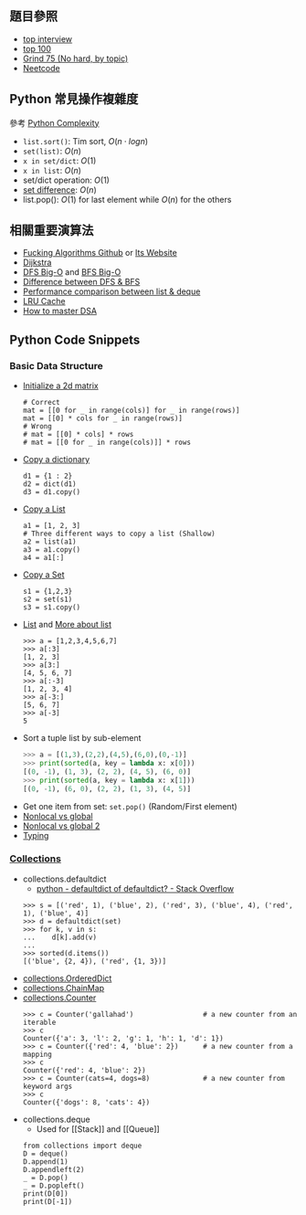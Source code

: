## 題目參照
 - [top interview](https://leetcode.com/problem-list/top-interview-questions/)
 - [top 100](https://leetcode.com/problem-list/top-100-liked-questions/) 
 - [Grind 75 (No hard, by topic)](https://www.techinterviewhandbook.org/grind75?difficulty=Easy&difficulty=Medium&order=topics)
 - [Neetcode](https://neetcode.io/practice)

## Python 常見操作複雜度
參考 [Python Complexity](https://wiki.python.org/moin/TimeComplexity)
 - `list.sort()`: Tim sort, $O(n\cdot logn)$
 - `set(list)`: $O(n)$
 - `x in set/dict`: $O(1)$
 - `x in list`: $O(n)$
 - set/dict operation: $O(1)$
 - [set difference](https://stackoverflow.com/questions/48044353/what-is-the-run-time-of-the-set-difference-function-in-python): $O(n)$
 - list.pop():  $O(1)$ for last element while  $O(n)$ for the others

## 相關重要演算法
- [Fucking Algorithms Github](https://github.com/labuladong/fucking-algorithm) or [Its Website](https://labuladong.github.io/algo/)
- [Dijkstra](https://medium.com/%E6%8A%80%E8%A1%93%E7%AD%86%E8%A8%98/%E5%9F%BA%E7%A4%8E%E6%BC%94%E7%AE%97%E6%B3%95%E7%B3%BB%E5%88%97-graph-%E8%B3%87%E6%96%99%E7%B5%90%E6%A7%8B%E8%88%87dijkstras-algorithm-6134f62c1fc2)
- [DFS Big-O](https://www.quora.com/Why-is-the-complexity-of-DFS-O-V+E) and [BFS Big-O](https://www.quora.com/Why-is-the-time-complexity-of-BFS-O-V+E)
- [Difference between DFS & BFS](https://www.tutorialspoint.com/difference-between-bfs-and-dfs)
- [Performance comparison between list & deque](https://stackoverflow.com/questions/23487307/python-deque-vs-list-performance-comparison)
- [LRU Cache](https://josephjsf2.github.io/data/structure/and/algorithm/2020/05/09/LRU.html)
- [How to master DSA](https://blog.algomaster.io/p/how-i-mastered-data-structures-and-algorithms)
## Python Code Snippets
### Basic Data Structure
- [Initialize a 2d matrix](https://www.geeksforgeeks.org/initialize-matrix-in-python/)
    ```python=
    # Correct
    mat = [[0 for _ in range(cols)] for _ in range(rows)]
    mat = [[0] * cols for _ in range(rows)]
    # Wrong
    # mat = [[0] * cols] * rows 
    # mat = [[0 for _ in range(cols)]] * rows
    ```
- [Copy a dictionary](https://stackoverflow.com/questions/2465921/how-to-copy-a-dictionary-and-only-edit-the-copy)
	```python=
	d1 = {1 : 2}
	d2 = dict(d1)
	d3 = d1.copy()
	```
-  [Copy a List](https://ithelp.ithome.com.tw/articles/10221255)
	```python=
	a1 = [1, 2, 3]
	# Three different ways to copy a list (Shallow)
	a2 = list(a1)
	a3 = a1.copy()
	a4 = a1[:]
	```
- [Copy a Set](https://stackoverflow.com/questions/23200969/how-to-clone-or-copy-a-set-in-python)
	```python=
	s1 = {1,2,3}
	s2 = set(s1)
	s3 = s1.copy()
	```
- [List](https://docs.python.org/zh-tw/3/tutorial/datastructures.html) and [More about list](https://steam.oxxostudio.tw/category/python/basic/list.html)
    ```python=
    >>> a = [1,2,3,4,5,6,7]
    >>> a[:3]
    [1, 2, 3]
    >>> a[3:]
    [4, 5, 6, 7]
    >>> a[:-3]
    [1, 2, 3, 4]
    >>> a[-3:]
    [5, 6, 7]
    >>> a[-3]
    5
    ```
- Sort a tuple list by sub-element
	```python
	>>> a = [(1,3),(2,2),(4,5),(6,0),(0,-1)]
	>>> print(sorted(a, key = lambda x: x[0]))
	[(0, -1), (1, 3), (2, 2), (4, 5), (6, 0)]
	>>> print(sorted(a, key = lambda x: x[1]))
	[(0, -1), (6, 0), (2, 2), (1, 3), (4, 5)]
	```
- Get one item from set: `set.pop()` (Random/First element)
- [Nonlocal vs global](https://stackoverflow.com/questions/33211272/what-is-the-difference-between-non-local-variable-and-global-variable)
- [Nonlocal vs global 2](https://ktinglee.github.io/LearningPython100days(6)_global_and_nonlocal/)
- [Typing](https://docs.python.org/zh-tw/3/library/typing.html)
### [Collections](https://docs.python.org/zh-tw/3/library/collections.html)
- collections.defaultdict
	- [python - defaultdict of defaultdict? - Stack Overflow](https://stackoverflow.com/questions/5029934/defaultdict-of-defaultdict)
    ```python=
    >>> s = [('red', 1), ('blue', 2), ('red', 3), ('blue', 4), ('red', 1), ('blue', 4)]
    >>> d = defaultdict(set)
    >>> for k, v in s:
    ...    d[k].add(v)
    ...
    >>> sorted(d.items())
    [('blue', {2, 4}), ('red', {1, 3})]
    ```
- [collections.OrderedDict](https://ithelp.ithome.com.tw/articles/10193794)
- [collections.ChainMap](https://ithelp.ithome.com.tw/articles/10193794)
- [collections.Counter](https://docs.python.org/zh-tw/3/library/collections.html#counter-objects)
	```python=
	>>> c = Counter('gallahad')                 # a new counter from an iterable
	>>> c
	Counter({'a': 3, 'l': 2, 'g': 1, 'h': 1, 'd': 1})
	>>> c = Counter({'red': 4, 'blue': 2})      # a new counter from a mapping
	>>> c
	Counter({'red': 4, 'blue': 2})
	>>> c = Counter(cats=4, dogs=8)             # a new counter from keyword args
	>>> c
	Counter({'dogs': 8, 'cats': 4})
	```
- collections.deque
	- Used for [[Stack]] and [[Queue]]
    ```python=
    from collections import deque
    D = deque()
    D.append(1)
    D.appendleft(2)
    _ = D.pop()
    _ = D.popleft()
    print(D[0])
    print(D[-1])
    ```


